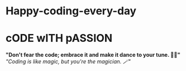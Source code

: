 # Happy-coding-every-day
 <h1>cODE wITH pASSION</h1>
<b>"Don't fear the code; embrace it and make it dance to your tune. 💃🕺"</b>
<i>"Coding is like magic, but you're the magician. 🪄"</i>




